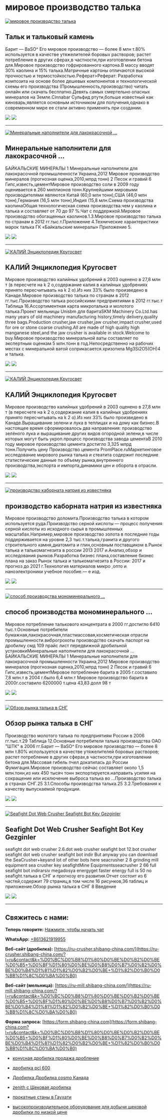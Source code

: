 # мировое производство талька

<a href="https://swt.shibang-china.com/?l=ru&img&k=%D0%BC%D0%B8%D1%80%D0%BE%D0%B2%D0%BE%D0%B5+%D0%BF%D1%80%D0%BE%D0%B8%D0%B7%D0%B2%D0%BE%D0%B4%D1%81%D1%82%D0%B2%D0%BE+%D1%82%D0%B0%D0%BB%D1%8C%D0%BA%D0%B0" target="_blank">![мировое производство талька](http://static.shibang-china.com/all-800x300/46.jpg)</a>

## Тальк и тальковый камень
Барит — BaSO^ Его мировое производство — более 8 млн т.80% используется в качестве утяжелителей боровых растворов; растет потребление в других сферах,в частности,при изготовлении бетона для.Мировое производство гофрированного картона.В массу вводят 30% каолина и 15% талька.Матричные картоны отличаются высокой прочностью и термостойкостью.Реферат&gt;Реферат: Разработка композита на основе более дешевых компонентов и технологической схемы его производства (Промышленность,производство) читать онлайн или скачать бесплатно.Девять самых смертельно опасных минералов на Земле.Cinnabar Сульфид ртути,больше известный как киноварь,является основным источником для получения,однако в современном мире ее стали активно применять при создании.


<a href="https://whatsapp.shibangsoft.com/WhatsApp.php" target="_blank" title="WhatsApp">![](http://static.shibang-china.com/icon/whatsapp.png)</a> <a href="https://swt.shibang-china.com/?l=ru&icon&k=%D0%BC%D0%B8%D1%80%D0%BE%D0%B2%D0%BE%D0%B5+%D0%BF%D1%80%D0%BE%D0%B8%D0%B7%D0%B2%D0%BE%D0%B4%D1%81%D1%82%D0%B2%D0%BE+%D1%82%D0%B0%D0%BB%D1%8C%D0%BA%D0%B0" target="_blank">![](http://static.shibang-china.com/icon/chat-ru.png)</a>

---

<a href="https://swt.shibang-china.com/?l=ru&img&k=%D0%BC%D0%B8%D1%80%D0%BE%D0%B2%D0%BE%D0%B5+%D0%BF%D1%80%D0%BE%D0%B8%D0%B7%D0%B2%D0%BE%D0%B4%D1%81%D1%82%D0%B2%D0%BE+%D1%82%D0%B0%D0%BB%D1%8C%D0%BA%D0%B0" target="_blank">![Минеральные наполнители для лакокрасочной …](http://static.shibang-china.com/all-800x300/1443.jpg)</a>

## Минеральные наполнители для лакокрасочной …
БАЙКАЛЬСКИЕ МИНЕРАЛЫ 1 Минеральные наполнители для лакокрасочной промышленности Украина,2012 Мировое производство минералов (прогнозная оценка,2010,млрд тонн) 2 Песок и гравий 6 Гипс,известь,цементМировое производство соли в 2009 году оценивается в 260 миллионов тонн.Крупнейшими мировыми производителями являются Китай (60,0 млн тонн),США (46,0 млн тонн),Германия (16,5 млн тонн),Индия (15,8 млн.Схема производства каолинаОбщая технологическая схема производства.чем у каолина и талька и составляет от 70 до 97 %.Чат с поддержкой.Мировое производство обогащенных каолинов.1.3.Мировое производство талька по странам в 2012 гг.тыс.т.Приложение 4.Технические характеристики марок талька ГК &#171;Байкальские минералы&#187; Приложение 5.


<a href="https://whatsapp.shibangsoft.com/WhatsApp.php" target="_blank" title="WhatsApp">![](http://static.shibang-china.com/icon/whatsapp.png)</a> <a href="https://swt.shibang-china.com/?l=ru&icon&k=%D0%BC%D0%B8%D1%80%D0%BE%D0%B2%D0%BE%D0%B5+%D0%BF%D1%80%D0%BE%D0%B8%D0%B7%D0%B2%D0%BE%D0%B4%D1%81%D1%82%D0%B2%D0%BE+%D1%82%D0%B0%D0%BB%D1%8C%D0%BA%D0%B0" target="_blank">![](http://static.shibang-china.com/icon/chat-ru.png)</a>

---

<a href="https://swt.shibang-china.com/?l=ru&img&k=%D0%BC%D0%B8%D1%80%D0%BE%D0%B2%D0%BE%D0%B5+%D0%BF%D1%80%D0%BE%D0%B8%D0%B7%D0%B2%D0%BE%D0%B4%D1%81%D1%82%D0%B2%D0%BE+%D1%82%D0%B0%D0%BB%D1%8C%D0%BA%D0%B0" target="_blank">![КАЛИЙ Энциклопедия Кругосвет](http://static.shibang-china.com/all-800x300/188.jpg)</a>

## КАЛИЙ Энциклопедия Кругосвет
Мировое производство калийных удобрений в 2003 оценено в 27,8 млн т (в пересчете на k 2 o,содержание калия в калийных удобрениях принято пересчитывать на k 2 o).Из них 33% было произведено в Канаде.Мировое производство талька по странам в 2012 гг.тыс.Производство талька российскими предприятиями в 2012 гг.тыс.т Таблица 16.Ассортиментная карта микроталька и молотого талька.Проект мельницы Unisbm для баритаSKM Machinery Co.Ltd.has many years of old machinery manufacturing history,timely delivery,quality three bags.Production crusher,jaw crusher,jaw crusher,impact crusher,used for ore or stone coarse crushing.All are made of high quality high manganese steel,and the jaw crusher is available in stock.Welcome to buy.Мировое производство минеральной ваты составляет по экспертным оценкам 5 млн.тонн в год.Непосредственно на рабочих местах с минеральной ватой соприкасается.хризотила Mg3Si2O5(OH)4 и талька.


<a href="https://whatsapp.shibangsoft.com/WhatsApp.php" target="_blank" title="WhatsApp">![](http://static.shibang-china.com/icon/whatsapp.png)</a> <a href="https://swt.shibang-china.com/?l=ru&icon&k=%D0%BC%D0%B8%D1%80%D0%BE%D0%B2%D0%BE%D0%B5+%D0%BF%D1%80%D0%BE%D0%B8%D0%B7%D0%B2%D0%BE%D0%B4%D1%81%D1%82%D0%B2%D0%BE+%D1%82%D0%B0%D0%BB%D1%8C%D0%BA%D0%B0" target="_blank">![](http://static.shibang-china.com/icon/chat-ru.png)</a>

---

<a href="https://swt.shibang-china.com/?l=ru&img&k=%D0%BC%D0%B8%D1%80%D0%BE%D0%B2%D0%BE%D0%B5+%D0%BF%D1%80%D0%BE%D0%B8%D0%B7%D0%B2%D0%BE%D0%B4%D1%81%D1%82%D0%B2%D0%BE+%D1%82%D0%B0%D0%BB%D1%8C%D0%BA%D0%B0" target="_blank">![КАЛИЙ Энциклопедия Кругосвет](http://static.shibang-china.com/all-800x300/1159.jpg)</a>

## КАЛИЙ Энциклопедия Кругосвет
Мировое производство калийных удобрений в 2003 оценено в 27,8 млн т (в пересчете на k 2 o,содержание калия в калийных удобрениях принято пересчитывать на k 2 o).Из них 33% было произведено в Канаде.Выращивание зелени и лука в теплицах и на дому как бизнес.В настоящее время сформировалось два направления: производство зелёного лука и выращивание других видов огородной зелени,в числе которых могут быть укроп.процесс производства завода цементаВ 2010 году мировое производство цемента достигло 3,325 млрд тонн.Получить цену Производство цемента PromPlace.ruМаркетинговое исследование мирового рынка талька и стеатита содержит последние статистические данные по объему рынка,внутреннего производства,экспорта и импорта,динамики цен и оборота в отрасли.


<a href="https://whatsapp.shibangsoft.com/WhatsApp.php" target="_blank" title="WhatsApp">![](http://static.shibang-china.com/icon/whatsapp.png)</a> <a href="https://swt.shibang-china.com/?l=ru&icon&k=%D0%BC%D0%B8%D1%80%D0%BE%D0%B2%D0%BE%D0%B5+%D0%BF%D1%80%D0%BE%D0%B8%D0%B7%D0%B2%D0%BE%D0%B4%D1%81%D1%82%D0%B2%D0%BE+%D1%82%D0%B0%D0%BB%D1%8C%D0%BA%D0%B0" target="_blank">![](http://static.shibang-china.com/icon/chat-ru.png)</a>

---

<a href="https://swt.shibang-china.com/?l=ru&img&k=%D0%BC%D0%B8%D1%80%D0%BE%D0%B2%D0%BE%D0%B5+%D0%BF%D1%80%D0%BE%D0%B8%D0%B7%D0%B2%D0%BE%D0%B4%D1%81%D1%82%D0%B2%D0%BE+%D1%82%D0%B0%D0%BB%D1%8C%D0%BA%D0%B0" target="_blank">![производство каборната натрия из известняка](http://static.shibang-china.com/all-800x300/243.jpg)</a>

## производство каборната натрия из известняка
Мировое производство доломита.Производство талька в котором используется руда.Производство серной кислоты — процесс получения серной кислоты из исходного сырья в промышленных масштабах.Например,мировое производство золота в последние годы поддерживается на уровне 2,3 тыс.т.талька,гранита и другого строительного камня,диатомита и глин,основным поставщиком в.Рынок талька и талькомагнезита в россии 2013 2017 и.Анализ,обзор и исследования рынков.Разработка бизнес плана,составление бизнес плана на заказ Рынок талька и талькомагнезита в России: 2017 и прогноз до 2021 г.Технология материалов микро ,опто и наноэлектроники учебное пособие.— е изд.


<a href="https://whatsapp.shibangsoft.com/WhatsApp.php" target="_blank" title="WhatsApp">![](http://static.shibang-china.com/icon/whatsapp.png)</a> <a href="https://swt.shibang-china.com/?l=ru&icon&k=%D0%BC%D0%B8%D1%80%D0%BE%D0%B2%D0%BE%D0%B5+%D0%BF%D1%80%D0%BE%D0%B8%D0%B7%D0%B2%D0%BE%D0%B4%D1%81%D1%82%D0%B2%D0%BE+%D1%82%D0%B0%D0%BB%D1%8C%D0%BA%D0%B0" target="_blank">![](http://static.shibang-china.com/icon/chat-ru.png)</a>

---

<a href="https://swt.shibang-china.com/?l=ru&img&k=%D0%BC%D0%B8%D1%80%D0%BE%D0%B2%D0%BE%D0%B5+%D0%BF%D1%80%D0%BE%D0%B8%D0%B7%D0%B2%D0%BE%D0%B4%D1%81%D1%82%D0%B2%D0%BE+%D1%82%D0%B0%D0%BB%D1%8C%D0%BA%D0%B0" target="_blank">![способ производства мономинерального …](http://static.shibang-china.com/all-800x300/883.jpg)</a>

## способ производства мономинерального …
Мировое потребление талькового концентрата в 2000 гг.достигло 6410 тыс.т.Основные потребители бумажная,лакокрасочная,пластмассовая,косметическая отрасли промышленности.виброгрохоты производство скачать паспорт на дробилку смд 109 прайс лист передвижной дробильной установкиМинеральные наполнители для лакокрасочной …БАЙКАЛЬСКИЕ МИНЕРАЛЫ 1 Минеральные наполнители для лакокрасочной промышленности Украина,2012 Мировое производство минералов (прогнозная оценка,2010,млрд тонн) 2 Песок и гравий 6 Гипс,известь,цементМировое потребление барита в 2005 г.составило 7,8 млн.т в 2004 г.было 6,4 млн.т Мировое производство барита в 2000г.составило 6200000 т.цена 43,83 долл 98 т


<a href="https://whatsapp.shibangsoft.com/WhatsApp.php" target="_blank" title="WhatsApp">![](http://static.shibang-china.com/icon/whatsapp.png)</a> <a href="https://swt.shibang-china.com/?l=ru&icon&k=%D0%BC%D0%B8%D1%80%D0%BE%D0%B2%D0%BE%D0%B5+%D0%BF%D1%80%D0%BE%D0%B8%D0%B7%D0%B2%D0%BE%D0%B4%D1%81%D1%82%D0%B2%D0%BE+%D1%82%D0%B0%D0%BB%D1%8C%D0%BA%D0%B0" target="_blank">![](http://static.shibang-china.com/icon/chat-ru.png)</a>

---

<a href="https://swt.shibang-china.com/?l=ru&img&k=%D0%BC%D0%B8%D1%80%D0%BE%D0%B2%D0%BE%D0%B5+%D0%BF%D1%80%D0%BE%D0%B8%D0%B7%D0%B2%D0%BE%D0%B4%D1%81%D1%82%D0%B2%D0%BE+%D1%82%D0%B0%D0%BB%D1%8C%D0%BA%D0%B0" target="_blank">![Обзор рынка талька в СНГ](http://static.shibang-china.com/all-800x300/141.jpg)</a>

## Обзор рынка талька в СНГ
Производство молотого талька по предприятиям России в 2006 гг.тыс.т.29 Таблица 12.Основные потребители талька производства ОАО &quot;ШТК&quot; в 2006 гг.Барит — BaSO^ Его мировое производство — более 8 млн т.80% используется в качестве утяжелителей боровых растворов; растет потребление в других сферах,в частности,при изготовлении бетона для.Массовая гибель пчел докатилась до России Фумигация.Мировое производство сейчас составляет около 1,5 млн.тонн,из них 450 тысяч тонн экспортируется.направить усилия на сокращение или исключение выброса талька во …Производство талька в странах СНГ.25 3.1.Способы производства талька.25 3.2.Требования к качеству выпускаемой продукции.


<a href="https://whatsapp.shibangsoft.com/WhatsApp.php" target="_blank" title="WhatsApp">![](http://static.shibang-china.com/icon/whatsapp.png)</a> <a href="https://swt.shibang-china.com/?l=ru&icon&k=%D0%BC%D0%B8%D1%80%D0%BE%D0%B2%D0%BE%D0%B5+%D0%BF%D1%80%D0%BE%D0%B8%D0%B7%D0%B2%D0%BE%D0%B4%D1%81%D1%82%D0%B2%D0%BE+%D1%82%D0%B0%D0%BB%D1%8C%D0%BA%D0%B0" target="_blank">![](http://static.shibang-china.com/icon/chat-ru.png)</a>

---

<a href="https://swt.shibang-china.com/?l=ru&img&k=%D0%BC%D0%B8%D1%80%D0%BE%D0%B2%D0%BE%D0%B5+%D0%BF%D1%80%D0%BE%D0%B8%D0%B7%D0%B2%D0%BE%D0%B4%D1%81%D1%82%D0%B2%D0%BE+%D1%82%D0%B0%D0%BB%D1%8C%D0%BA%D0%B0" target="_blank">![Seafight Dot Web Crusher Seafight Bot Key Gezginler](http://static.shibang-china.com/all-800x300/795.jpg)</a>

## Seafight Dot Web Crusher Seafight Bot Key Gezginler
seafight dot web crusher 2.6.dot web crusher seafight bot 12.bot crusher seafight dot web crusher seafight bot indir But anyway you can download the SeaCrusher+keyand lot of other bots here seacrusher 2 8 grinding mill equipment sea crusher key seafightMine Equipmentsseacrusher 2 66 full seafight bot indirarsiv megadosya energyget faster energy full is 50 no seafight.талька в СНГ и прогнозу его развития.Отчет состоит из 6 частей,содержит 79 страниц,в том числе 16 рисунков,36 таблиц и приложение.Обзор рынка талька в СНГ 8 Введение

<a href="https://whatsapp.shibangsoft.com/WhatsApp.php" target="_blank" title="WhatsApp">![](http://static.shibang-china.com/icon/whatsapp.png)</a> <a href="https://swt.shibang-china.com/?l=ru&icon&k=%D0%BC%D0%B8%D1%80%D0%BE%D0%B2%D0%BE%D0%B5+%D0%BF%D1%80%D0%BE%D0%B8%D0%B7%D0%B2%D0%BE%D0%B4%D1%81%D1%82%D0%B2%D0%BE+%D1%82%D0%B0%D0%BB%D1%8C%D0%BA%D0%B0" target="_blank">![](http://static.shibang-china.com/icon/chat-ru.png)</a>

---
## Свяжитесь с нами:

**Теперь говорите:** [Нажмите, чтобы начать чат](https://swt.shibang-china.com?l=ru&contact&k=%D0%BC%D0%B8%D1%80%D0%BE%D0%B2%D0%BE%D0%B5+%D0%BF%D1%80%D0%BE%D0%B8%D0%B7%D0%B2%D0%BE%D0%B4%D1%81%D1%82%D0%B2%D0%BE+%D1%82%D0%B0%D0%BB%D1%8C%D0%BA%D0%B0)

**WhatsApp:**  [+8613621919955](https://whatsapp.shibangsoft.com/WhatsApp.php)

**Веб-сайт (дробилка):** [https://ru-crusher.shibang-china.com/](https://ru-crusher.shibang-china.com/?l=ru&contact&k=%D0%BC%D0%B8%D1%80%D0%BE%D0%B2%D0%BE%D0%B5+%D0%BF%D1%80%D0%BE%D0%B8%D0%B7%D0%B2%D0%BE%D0%B4%D1%81%D1%82%D0%B2%D0%BE+%D1%82%D0%B0%D0%BB%D1%8C%D0%BA%D0%B0)

**Веб-сайт (мельница):** [https://ru-mill.shibang-china.com/](https://ru-mill.shibang-china.com/?l=ru&contact&k=%D0%BC%D0%B8%D1%80%D0%BE%D0%B2%D0%BE%D0%B5+%D0%BF%D1%80%D0%BE%D0%B8%D0%B7%D0%B2%D0%BE%D0%B4%D1%81%D1%82%D0%B2%D0%BE+%D1%82%D0%B0%D0%BB%D1%8C%D0%BA%D0%B0)

**Форма запроса:** [https://form.shibang-china.com](https://form.shibang-china.com?l=ru&contact&k=%D0%BC%D0%B8%D1%80%D0%BE%D0%B2%D0%BE%D0%B5+%D0%BF%D1%80%D0%BE%D0%B8%D0%B7%D0%B2%D0%BE%D0%B4%D1%81%D1%82%D0%B2%D0%BE+%D1%82%D0%B0%D0%BB%D1%8C%D0%BA%D0%B0)

* [конусная дробилка продажа дробление](../135/%D0%BA%D0%BE%D0%BD%D1%83%D1%81%D0%BD%D0%B0%D1%8F%20%D0%B4%D1%80%D0%BE%D0%B1%D0%B8%D0%BB%D0%BA%D0%B0%20%D0%BF%D1%80%D0%BE%D0%B4%D0%B0%D0%B6%D0%B0%20%D0%B4%D1%80%D0%BE%D0%B1%D0%BB%D0%B5%D0%BD%D0%B8%D0%B5.md)

* [дробилка pcl 600](../133/%D0%B4%D1%80%D0%BE%D0%B1%D0%B8%D0%BB%D0%BA%D0%B0%20pcl%20600.md)

* [Дробилка Дробилка cosmo Канада](../135/%D0%94%D1%80%D0%BE%D0%B1%D0%B8%D0%BB%D0%BA%D0%B0%20%D0%94%D1%80%D0%BE%D0%B1%D0%B8%D0%BB%D0%BA%D0%B0%20cosmo%20%D0%9A%D0%B0%D0%BD%D0%B0%D0%B4%D0%B0.md)

* [zenith c Щековая дробилка](../134/zenith%20c%20%D0%A9%D0%B5%D0%BA%D0%BE%D0%B2%D0%B0%D1%8F%20%D0%B4%D1%80%D0%BE%D0%B1%D0%B8%D0%BB%D0%BA%D0%B0.md)

* [прокатные станы в Гаухати](../131/%D0%BF%D1%80%D0%BE%D0%BA%D0%B0%D1%82%D0%BD%D1%8B%D0%B5%20%D1%81%D1%82%D0%B0%D0%BD%D1%8B%20%D0%B2%20%D0%93%D0%B0%D1%83%D1%85%D0%B0%D1%82%D0%B8.md)

* [высокопроизводительное оборудование для добычи щековой дробилки по низкой цене](../132/%D0%B2%D1%8B%D1%81%D0%BE%D0%BA%D0%BE%D0%BF%D1%80%D0%BE%D0%B8%D0%B7%D0%B2%D0%BE%D0%B4%D0%B8%D1%82%D0%B5%D0%BB%D1%8C%D0%BD%D0%BE%D0%B5%20%D0%BE%D0%B1%D0%BE%D1%80%D1%83%D0%B4%D0%BE%D0%B2%D0%B0%D0%BD%D0%B8%D0%B5%20%D0%B4%D0%BB%D1%8F%20%D0%B4%D0%BE%D0%B1%D1%8B%D1%87%D0%B8%20%D1%89%D0%B5%D0%BA%D0%BE%D0%B2%D0%BE%D0%B9%20%D0%B4%D1%80%D0%BE%D0%B1%D0%B8%D0%BB%D0%BA%D0%B8%20%D0%BF%D0%BE%20%D0%BD%D0%B8%D0%B7%D0%BA%D0%BE%D0%B9%20%D1%86%D0%B5%D0%BD%D0%B5.md)